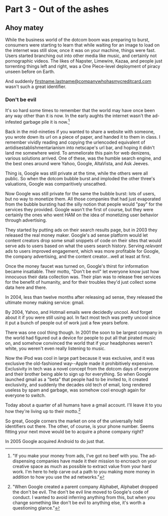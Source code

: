 # Part 3 - Out of the ashes

## Ahoy matey

While the business world of the dotcom boom was preparing to burst, consumers were starting to learn that while waiting for an image to load on the internet was still slow, once it was on your machine, things were fast. 
Users started branching out into other media like music, and certainly not pornographic videos. 
The likes of Napster, Limewire, Kazaa, and people just torrenting things left and right, was a One Piece-level deployment of piracy unseen before on Earth.

And suddenly firstname.lastname@companywhohasmycreditcard.com wasn't such a great identifier.

### Don't be evil

It's so hard some times to remember that the world may have once been any way other than it is now.
In the early aughts the internet wasn't the ad-infested garbage pile it is now.[^3]

Back in the mid-nineties if you wanted to share a website with someone, you wrote down its url on a piece of paper, and handed it to them in class. 
I remember vividly reading and copying the urlencoded equivalent of antidisestablishmentarianism into netscape's url bar, and hoping it didn't land me somewhere weird. 
To ammeliorate this pain for web denizens, various solutions arrived.
One of these, was the humble search engine, and the best ones around were Yahoo, Google, AltaVista, and Ask Jeeves. 

Thing is, Google was still private at the time, while the others were all public. 
So when the dotcom bubble burst and imploded the other three's valuations, Google was comparitively unscathed.

Now Google was still private for the same the bubble burst: lots of users, but no way to monetize them.
All those companies that had just evaporated from the bubble bursting had the silly notion that people would "pay" for the services they provided. 
Google wasn't the first of course, but they were certainly the ones who went HAM on the idea of monetizing user behavior through advertising.

They started by putting ads on their search results page, but in 2003 they released the real money maker. 
Google's ad sense platform would let content creators drop some small snippets of code on their sites that would serve ads to users based on what the users search history. 
Serving _relevant_ ads to users improved engagement, which was more profitable for Google, the company advertising, and the content creator...well at least at first.

Once the money faucet was turned on, Google's thirst for information became insatiable. 
Their motto, "Don't be evil" let everyone know just how innocuous their data collection was.
Their plan was to release free services for the benefit of humanity, and for their troubles they'd just collect some data here and there.

In 2004, less than twelve months after releasing ad sense, they released the ultimate money making service: gmail.

By 2004, Yahoo, and Hotmail emails were decidedly uncool. 
And forget about it if you were still using aol.
In fact most tech was pretty uncool since it put a bunch of people out of work just a few years before.

There was one cool thing though.
In 2001 the soon to be largest company in the world had figured out a device for people to put all that pirated music on, and somehow convinced the world that if your headphones weren't white, you weren't even really listening to music. 

Now the iPod was cool in large part because it was exclusive, and it was exclusive the old-fashioned way--Apple made it prohibitively expensive.
Exclusivity in tech was a novel concept from the dotcom days of everyone and their brother being able to sign up for everything. 
So when Google launched gmail as a "beta" that people had to be invited to, it created exclusivity, and suddenly the decades old tech of email, long rendered useless by spam and garbage, was somehow cool enough again for everyone to switch.

Today about a quarter of all humans have a gmail account. 
I'll leave it to you how they're living up to their motto.[^4]

So great, Google corners the market on one of the universally held identifiers out there. 
The other, of course, is your phone number. 
Seems fitting your next move would be to acquire a phone company right?

In 2005 Google acquired Android to do just that.

[fbvduguid]: https://en.wikipedia.org/wiki/Facebook,_Inc._v._Duguid
[linktree]: https://www.adamenfroy.com/linktree-alternatives
[onion]: https://theonion.com/t-herman-zweibel-in-memoriam-1819583647/
[birthday]: https://en.wikipedia.org/wiki/Birthday_problem
[elwood]: https://en.wikipedia.org/wiki/Elwood_Edwards
[oauth]: https://www.rfc-editor.org/rfc/rfc5849
[dynamo]: https://www.allthingsdistributed.com/files/amazon-dynamo-sosp2007.pdf
[bitcoin]: https://bitcoin.org/bitcoin.pdf
[sim]: https://en.wikipedia.org/wiki/SIM_swap_scam
[investigation]: https://www.vice.com/en/article/fcc-propose-fines-verizon-att-sprint-tmobile-selling-location-data/
[oh-the-forties-were-a-looong-time-ago]: https://www.nationalgeographic.com/history/article/141207-world-war-advertising-consumption-anniversary-people-photography-culture
[flatiron]: https://en.wikipedia.org/wiki/Flat_Iron_Building_(Chicago)

[^1]: "auth is short for authentication (authn) and authorization (authz). The former establishes who you are, and the latter establishes that you are able to do what you're trying to do. I like writing about auth, which is why I'm going to leave this as a footnote, and not add fifty paragraphs to this post."

[^2]: "Elwood was paid not one, but two cool Benjamins for his recording of perhaps the most well-known voice acting of the 90s."

[^3]: "If you make your money from ads, I've got no beef with you. The ad-dispensing companies have made it their mission to encroach on your creative space as much as possible to extract value from your hard work. I'm here to help carve out a path to you making more money in addition to how you use the ad networks."

[^4]: "When Google created a parent company Alphabet, Alphabet dropped the don't be evil. The don't be evil line moved to Google's code of conduct. I wanted to avoid inferring anything from this, but when you change something like don't be evil to anything else, it's worth a questioning glance."

[^5]: "I told you not to look it up"

[^6]: "This story is a little different than what I've represented here, and this is mostly based on my recollection of the film the Social Network, which was itself inaccurate, but I don't much care. Facebook is the largest deseminator of disinformation on the planet, and I'm not too worried about them getting a turn."

[^7]: "Yes there are plenty of bank fees, and some accounts do have monthly fees, but those are largely just because banks are dicks"

[^8]: "So banks don't hold a lot of cash, because cash is better used in investments. So to handle their day-to-day operation they borrow money for really short terms (like for a day) from money market funds. They pay this back with a small amount of interest, and that gets paid to the investors in the money market. When Lehman Brothers collapsed, the debt it owed to the money market represented money that was effectively gone."

[^9]: "These jamokes reneged on so many dumb promises this time, but the one that I think just really sums it all up is Haven, the healthcare venture that Warren Buffet and Jeff Bezos started to fix healthcare. It shudown unceremoniously in 2021, after doing nothing. The second richest man on Earth just gives up after a couple of years, because something's too hard, what a ballsack."

[^10]: "At the time, all Starbucks employees were granted stock options, and thus the company referred to its employees as 'partners'."

[^11]: "Both The Fediverse, and Bluesky are implementations of distributed systems based on underlying protocols. The Fediverse's ActivityPub protocol, and thus The Fediverse, came first, but despite the first-mover advantage, lags behind Bluesky these days in user adoption. The reason for this is a combo of marketing and usability, and definitely outside of the scope of this footnote."

[^12]: "There are, of course, things that are so heinous, that even if they're aren't illegal in the uploader's juristiction it will result in excommunication."

